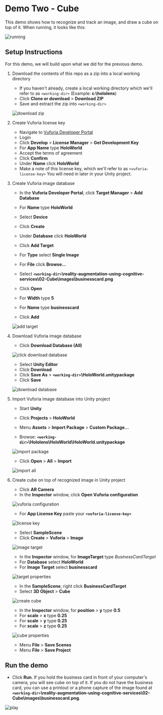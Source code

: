 # Demo Two - Cube

This demo shows how to recognize and track an image, and draw a cube on top of it. When running, it looks like this:

![running](setup/demo2-running-resized-66.png)

## Setup Instructions

For this demo, we will build upon what we did for the previous demo.

1. Download the contents of this repo as a zip into a local working directory

   - If you haven't already, create a local working directory which we'll refer to as `<working-dir>` (Example: **c:\hololens**)
   - Click **Clone or download** > **Download ZIP**
   - Save and extract the zip into `<working-dir>`
   
   ![download zip](setup/download-zip-labelled-resized-66.png)

1. Create Vuforia license key

   - Navigate to [Vuforia Developer Portal](https://developer.vuforia.com)
   - Login
   - Click **Develop** > **License Manager** > **Get Development Key**
   - For **App Name** type **HoloWorld**
   - Accept the terms of agreement
   - Click **Confirm**
   - Under **Name** click **HoloWorld**
   - Make a note of this license key, which we'll refer to as `<vuforia-license-key>` You will need in later in your Unity project.

1. Create Vuforia image database

   - In the **Vuforia Developer Portal**, click **Target Manager** > **Add Database**
   - For **Name** type **HoloWorld**
   - Select **Device**
   - Click **Create**
   - Under **Database** click **HoloWorld**
   
   - Click **Add Target**
   - For **Type** select **Single Image**
   - For **File** click **Browse...**
   - Select **`<working-dir>`\reality-augmentation-using-cognitive-services\02-Cube\images\businesscard.png**
   - Click **Open**
   - For **Width** type **5**
   - For **Name** type **businesscard**
   - Click **Add**

   ![add target](setup/add-target-labelled-resized-66.png)

1. Download Vuforia image database

   - Click **Download Database (All)**

   ![click download database](setup/click-download-database-labelled-resized-66.png)
   
   - Select **Unity Editor**
   - Click **Download**
   - Click **Save As** > **`<working-dir>`\HoloWorld.unitypackage**
   - Click **Save**

   ![download database](setup/download-database-labelled-resized-66.png)

1. Import Vuforia image database into Unity project

   - Start **Unity**
   - Click **Projects** > **HoloWorld**
   
   - Menu **Assets** > **Import Package** > **Custom Package...**
   - Browse: **`<working-dir>`\Hololens\HoloWorld\HoloWorld.unitypackage**

   ![import package](setup/import-package-labelled-resized-66.png)
   
   - Click **Open** > **All** > **Import**

   ![import all](setup/import-all-labelled-resized-66.png)

1. Create cube on top of recognized image in Unity project

   - Click **AR Camera**
   - In the **Inspector** window, click **Open Vuforia configuration**

   ![vuforia configuration](setup/vuforia-configuration-labelled-resized-66.png)

   - For **App License Key** paste your **`<vuforia-license-key>`**

   ![license key](setup/license-key-labelled-resized-66.png)

   - Select **SampleScene**
   - Click **Create** > **Vuforia** > **Image**  

   ![image target](setup/image-target-labelled-resized-66.png)

   - In the **Inspector** window, for **ImageTarget** type *BusinessCardTarget*
   - For **Database** select **HoloWorld**
   - For **Image Target** select **businesscard**

   ![target properties](setup/target-properties-labelled-resized-66.png)

   - In the **SampleScene**, right click **BusinessCardTarget**
   - Select **3D Object** > **Cube**

   ![create cube](setup/create-cube-labelled-resized-66.png)

   - In the **Inspector** window, for **position** > **y** type **0.5**
   - For **scale** > **x** type **0.25**
   - For **scale** > **y** type **0.25**
   - For **scale** > **z** type **0.25**

   ![cube properties](setup/cube-properties-labelled-resized-66.png)
   
   - Menu **File** > **Save Scenes**
   - Menu **File** > **Save Project**

## Run the demo

   - Click **Run**. If you hold the business card in front of your computer's camera, you will see cube on top of it. If you do not have the business card, you can use a printout or a phone capture of the image found at **`<working-dir>`\reality-augmentation-using-cognitive-services\02-Cube\images\businesscard.png**.

   ![play](setup/play-labelled-resized-66.png)
